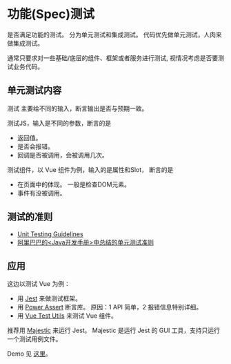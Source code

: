# 功能(Spec)测试
是否满足功能的测试。 分为单元测试和集成测试。 代码优先做单元测试，人肉来做集成测试。

通常只要求对一些基础/底层的组件、框架或者服务进行测试, 视情况考虑是否要测试业务代码。


## 单元测试内容
测试 主要给不同的输入，断言输出是否与预期一致。

测试JS，输入是不同的参数，断言的是
* 返回值。
* 是否会报错。
* 回调是否被调用，会被调用几次。

测试组件，以 Vue 组件为例，输入的是属性和Slot， 断言的是
* 在页面中的体现。 一般是检查DOM元素。
* 事件有没被调用。

## 测试的准则
* [Unit Testing Guidelines](https://petroware.no/unittesting.html)
* [阿里巴巴的<Java开发手册>中总结的单元测试准则](https://github.com/alibaba/p3c/blob/master/p3c-gitbook/%E5%8D%95%E5%85%83%E6%B5%8B%E8%AF%95.md)

## 应用
这边以测试 Vue 为例：
* 用 [Jest](https://jestjs.io/docs/zh-Hans/getting-started) 来做测试框架。
* 用 [Power Assert](https://github.com/power-assert-js/power-assert) 断言库。 原因：1 API 简单，2 报错信息特别详细。
* 用 [Vue Test Utils](https://vue-test-utils.vuejs.org/zh/) 来测试 Vue 组件。

推荐用 [Majestic](https://github.com/Raathigesh/majestic) 来运行 Jest。 Majestic 是运行 Jest 的 GUI 工具，支持只运行一个测试用例文件。

Demo 见 [这里](demo)。